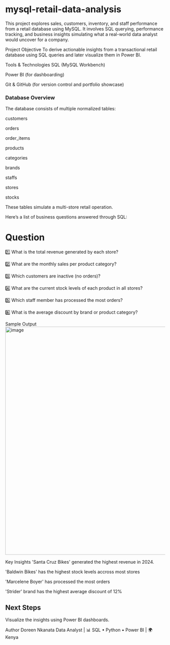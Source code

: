 # mysql-retail-data-analysis
This project explores sales, customers, inventory, and staff performance from a retail database using MySQL. It involves SQL querying, performance tracking, and business insights simulating what a real-world data analyst would uncover for a company.

Project Objective
To derive actionable insights from a transactional retail database using SQL queries and later visualize them in Power BI.

Tools & Technologies
SQL (MySQL Workbench)

Power BI (for dashboarding)

Git & GitHub (for version control and portfolio showcase)

### **Database Overview**
The database consists of multiple normalized tables:

customers

orders

order_items

products

categories

brands

staffs

stores

stocks

These tables simulate a multi-store retail operation.


Here’s a list of business questions answered through SQL:

#	Question
1️⃣	What is the total revenue generated by each store?

2️⃣	What are the monthly sales per product category?

3️⃣	Which customers are inactive (no orders)?

4️⃣	What are the current stock levels of each product in all stores?

5️⃣	Which staff member has processed the most orders?

6️⃣	What is the average discount by brand or product category?


Sample Output
<img width="916" height="718" alt="image" src="https://github.com/user-attachments/assets/2f7c0186-7e5b-4039-bec0-f43637f124bf" />

Key Insights
'Santa Cruz Bikes' generated the highest revenue in 2024.

'Baldwin Bikes' has the highest stock levels accross most stores

'Marcelene Boyer' has processed the most orders

'Strider' brand has the highest average discount of 12%

## **Next Steps**

Visualize the insights using Power BI dashboards.

Author
Doreen Nkanata
Data Analyst | 📊 SQL • Python • Power BI
| 🌍 Kenya
